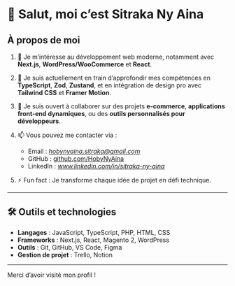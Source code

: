 # 👋 Salut, moi c’est Sitraka Ny Aina

## À propos de moi

1. 👀 Je m’intéresse au développement web moderne, notamment avec **Next.js**, **WordPress/WooCommerce** et **React**.
 
2. 🌱 Je suis actuellement en train d’approfondir mes compétences en **TypeScript**, **Zod**, **Zustand**, et en intégration de design pro avec **Tailwind CSS** et **Framer Motion**.

3. 💞️ Je suis ouvert à collaborer sur des projets **e-commerce**, **applications front-end dynamiques**, ou des **outils personnalisés pour développeurs**.

4. 📫 Vous pouvez me contacter via :  
   - Email : *hobynyaina.sitraka@gmail.com*  
   - GitHub : [github.com/HobyNyAina](https://github.com/HobyNyAina)  
   - LinkedIn : *www.linkedin.com/in/sitraka-ny-aina*

5. ⚡ Fun fact : Je transforme chaque idée de projet en défi technique.

---

## 🛠️ Outils et technologies

- **Langages** : JavaScript, TypeScript, PHP, HTML, CSS  
- **Frameworks** : Next.js, React, Magento 2, WordPress  
- **Outils** : Git, GitHub, VS Code, Figma
- **Gestion de projet** : Trello, Notion  

---

Merci d’avoir visité mon profil !
